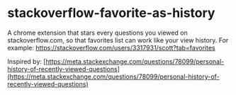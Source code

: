 # stackoverflow-favorite-as-history
A chrome extension that stars every questions you viewed on stackoverflow.com, so that favorites list can work like your view history. For example: https://stackoverflow.com/users/3317931/scott?tab=favorites

Inspired by: [https://meta.stackexchange.com/questions/78099/personal-history-of-recently-viewed-questions](https://meta.stackexchange.com/questions/78099/personal-history-of-recently-viewed-questions)
